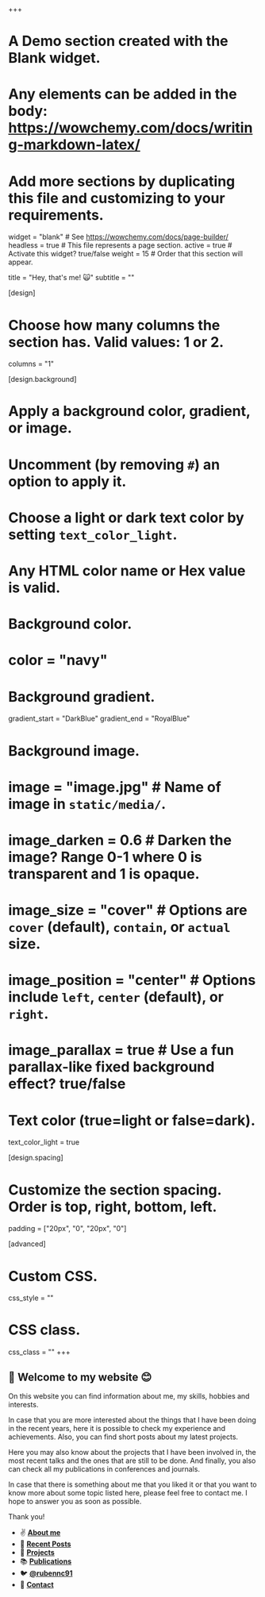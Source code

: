 +++
# A Demo section created with the Blank widget.
# Any elements can be added in the body: https://wowchemy.com/docs/writing-markdown-latex/
# Add more sections by duplicating this file and customizing to your requirements.

widget = "blank"  # See https://wowchemy.com/docs/page-builder/
headless = true  # This file represents a page section.
active = true  # Activate this widget? true/false
weight = 15  # Order that this section will appear.

title = "Hey, that's me! :scream_cat:"
subtitle = ""

[design]
  # Choose how many columns the section has. Valid values: 1 or 2.
  columns = "1"

[design.background]
  # Apply a background color, gradient, or image.
  #   Uncomment (by removing `#`) an option to apply it.
  #   Choose a light or dark text color by setting `text_color_light`.
  #   Any HTML color name or Hex value is valid.

  # Background color.
  # color = "navy"
  
  # Background gradient.
  gradient_start = "DarkBlue"
  gradient_end = "RoyalBlue"
  
  # Background image.
  # image = "image.jpg"  # Name of image in `static/media/`.
  # image_darken = 0.6  # Darken the image? Range 0-1 where 0 is transparent and 1 is opaque.
  # image_size = "cover"  #  Options are `cover` (default), `contain`, or `actual` size.
  # image_position = "center"  # Options include `left`, `center` (default), or `right`.
  # image_parallax = true  # Use a fun parallax-like fixed background effect? true/false
  
  # Text color (true=light or false=dark).
  text_color_light = true

[design.spacing]
  # Customize the section spacing. Order is top, right, bottom, left.
  padding = ["20px", "0", "20px", "0"]

[advanced]
 # Custom CSS. 
 css_style = ""
 
 # CSS class.
 css_class = ""
+++

## :wave: Welcome to my website :blush:

On this website you can find information about me, my skills, hobbies and interests. 

In case that you are more interested about the things that I have been doing in the recent years, here it is possible to check my experience and achievements. Also, you can find short posts about my latest projects.

Here you may also know about the projects that I have been involved in, the most recent talks and the ones that are still to be done. And finally, you also can check all my publications in conferences and journals.

In case that there is something about me that you liked it or that you want to know more about some topic listed here, please feel free to contact me. I hope to answer you as soon as possible. 

Thank you!

- :v: [**About me**](/#about)
- :scroll: [**Recent Posts**](/#posts)
- :rocket: [**Projects**](/#projects)
- :books: [**Publications**](/#featured)
- :bird: [**@rubennc91**](https://twitter.com/rubennc91)
- :postal_horn: [**Contact**](/#contact)

